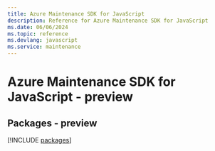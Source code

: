 ```yaml
---
title: Azure Maintenance SDK for JavaScript
description: Reference for Azure Maintenance SDK for JavaScript
ms.date: 06/06/2024
ms.topic: reference
ms.devlang: javascript
ms.service: maintenance
---
```

# Azure Maintenance SDK for JavaScript - preview
## Packages - preview
[!INCLUDE [packages](maintenance-index.md)]